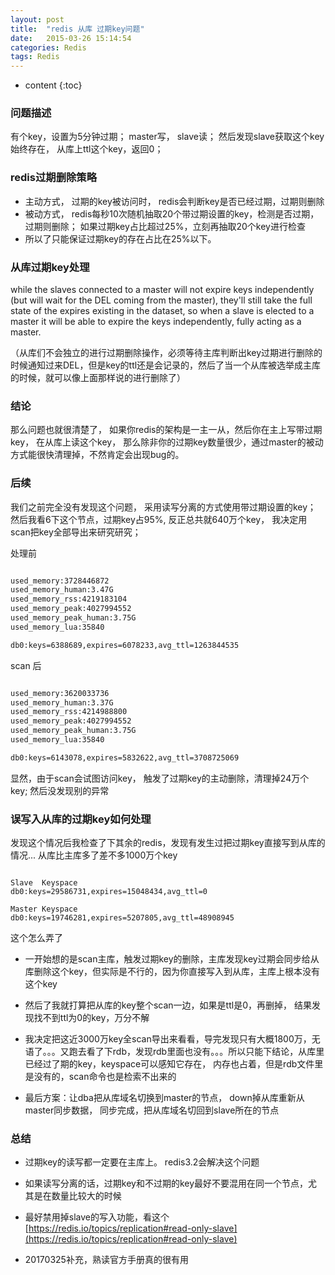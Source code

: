 ```yaml
---
layout: post
title:  "redis 从库 过期key问题"
date:   2015-03-26 15:14:54
categories: Redis
tags: Redis 
---
```


* content
{:toc}

### 问题描述
有个key，设置为5分钟过期； master写， slave读； 然后发现slave获取这个key始终存在， 从库上ttl这个key，返回0；

### redis过期删除策略

- 主动方式， 过期的key被访问时， redis会判断key是否已经过期，过期则删除
- 被动方式， redis每秒10次随机抽取20个带过期设置的key，检测是否过期，过期则删除； 如果过期key占比超过25%，立刻再抽取20个key进行检查
- 所以了只能保证过期key的存在占比在25%以下。

### 从库过期key处理

while the slaves connected to a master will not expire keys independently (but will wait for the DEL coming from the master), they'll still take the full state of the expires existing in the dataset, so when a slave is elected to a master it will be able to expire the keys independently, fully acting as a master.

（从库们不会独立的进行过期删除操作，必须等待主库判断出key过期进行删除的时候通知过来DEL，但是key的ttl还是会记录的，然后了当一个从库被选举成主库的时候，就可以像上面那样说的进行删除了）

### 结论
那么问题也就很清楚了， 如果你redis的架构是一主一从，然后你在主上写带过期key， 在从库上读这个key， 那么除非你的过期key数量很少，通过master的被动方式能很快清理掉，不然肯定会出现bug的。 


### 后续
我们之前完全没有发现这个问题， 采用读写分离的方式使用带过期设置的key； 然后我看6下这个节点，过期key占95%, 反正总共就640万个key， 我决定用scan把key全部导出来研究研究；

处理前

```sh

used_memory:3728446872
used_memory_human:3.47G
used_memory_rss:4219183104
used_memory_peak:4027994552
used_memory_peak_human:3.75G
used_memory_lua:35840

db0:keys=6388689,expires=6078233,avg_ttl=1263844535

```

scan 后

```sh

used_memory:3620033736
used_memory_human:3.37G
used_memory_rss:4214988800
used_memory_peak:4027994552
used_memory_peak_human:3.75G
used_memory_lua:35840

db0:keys=6143078,expires=5832622,avg_ttl=3708725069

```
显然，由于scan会试图访问key， 触发了过期key的主动删除，清理掉24万个key; 然后没发现别的异常

### 误写入从库的过期key如何处理
发现这个情况后我检查了下其余的redis，发现有发生过把过期key直接写到从库的情况...
从库比主库多了差不多1000万个key

```

Slave  Keyspace
db0:keys=29586731,expires=15048434,avg_ttl=0

Master Keyspace
db0:keys=19746281,expires=5207805,avg_ttl=48908945

```
这个怎么弄了

- 一开始想的是scan主库，触发过期key的删除，主库发现key过期会同步给从库删除这个key，但实际是不行的，因为你直接写入到从库，主库上根本没有这个key

- 然后了我就打算把从库的key整个scan一边，如果是ttl是0，再删掉， 结果发现找不到ttl为0的key，万分不解

- 我决定把这近3000万key全scan导出来看看，导完发现只有大概1800万，无语了。。。又跑去看了下rdb，发现rdb里面也没有。。。所以只能下结论，从库里已经过了期的key，keyspace可以感知它存在， 内存也占着，但是rdb文件里是没有的，scan命令也是检索不出来的

- 最后方案：让dba把从库域名切换到master的节点， down掉从库重新从master同步数据， 同步完成，把从库域名切回到slave所在的节点


### 总结

- 过期key的读写都一定要在主库上。 redis3.2会解决这个问题

- 如果读写分离的话，过期key和不过期的key最好不要混用在同一个节点，尤其是在数量比较大的时候

- 最好禁用掉slave的写入功能，看这个[https://redis.io/topics/replication#read-only-slave](https://redis.io/topics/replication#read-only-slave) 

- 20170325补充，熟读官方手册真的很有用
